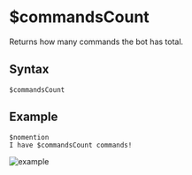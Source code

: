 # $commandsCount
Returns how many commands the bot has total.

## Syntax
```
$commandsCount
```

## Example
```
$nomention
I have $commandsCount commands!
```

![example](https://user-images.githubusercontent.com/69215413/127034875-36c837fe-1982-43fb-b6e3-57c56a6bcdf7.png)
